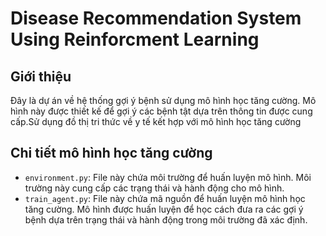 # Disease Recommendation System Using Reinforcment Learning
## Giới thiệu
Đây là dự án về hệ thống gợi ý bệnh sử dụng mô hình học tăng cường. Mô hình này được thiết kế để gợi ý các bệnh tật dựa trên thông tin được cung cấp.Sử dụng đồ thị tri thức về y tế kết hợp với mô hình học tăng cường

## Chi tiết mô hình học tăng cường
* `environment.py`: File này chứa môi trường để huấn luyện mô hình. Môi trường này cung cấp các trạng thái và hành động cho mô hình.
* `train_agent.py`: File này chứa mã nguồn để huấn luyện mô hình học tăng cường. Mô hình được huấn luyện để học cách đưa ra các gợi ý bệnh dựa trên trạng thái và hành động trong môi trường đã xác định.
